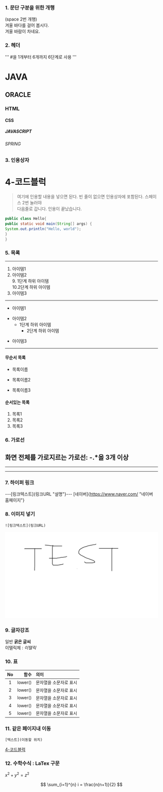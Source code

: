 
### 1. 문단 구분을 위한 개행
(space 2번 개행)  
겨울 바다를 걸어 봅시다.  
겨울 바람이 차네요.

### 2. 헤더
''' #을 1개부터 6개까지 6단계로 사용 '''
# JAVA
## ORACLE
### HTML
#### CSS
##### JAVASCRIPT
###### SPRING

### 3. 인용상자
# 4-코드블럭
>여기에 인용할 내용을 넣으면 된다.
>빈 줄이 없으면 인용상자에 포함된다. 스페이스 2번 눌러야  
>다음줄로 갑니다.
인용이 끝났습니다.

```JAVA
public class Hello{
public static void main(String[] args) {
System.out.println("Hello, world");
}
}
```

### 5. 목록
---
1. 아이템1
2. 아이템2  
   9. 1단계 하위 아이템  
       10.2단계 하위 아이템
3. 아이템3
---
- 아이템1
+ 아이템2
  - 1단계 하위 아이템
    * 2단계 하위 아이템
* 아이템3
---
#### 무순서 목록
* 목록이름
- 목록이름2
+ 목록이름3

#### 순서있는 목록
1. 목록1
1. 목록2
1. 목록3

### 6. 가로선
화면 전체를 가로지르는 가로선: -.*을 3개 이상
---
***
----

### 7. 하이퍼 링크
---[링크텍스트]{링크URL "설명"}---
[네이버]{https://www.naver.com/ "네이버 홈페이지"}

### 8. 이미지 넣기
```
![링크텍스트](링크URL)
```
![test 이미지](https://github.com/go-song-min/markdown20240125/blob/main/doc/test.png)

### 9. 글자강조
일반 **굵은 글씨**  
이텔릭체 : *이텔릭*

### 10. 표
|No|함수|의미|
|:--------------:|--------------:|:--------------|
|1|lower()|문자열을 소문자로 표시|
|2|lower()|문자열을 소문자로 표시|
|3|lower()|문자열을 소문자로 표시|
|4|lower()|문자열을 소문자로 표시|
|5|lower()|문자열을 소문자로 표시|

### 11. 같은 페이지내 이동
```
[텍스트](이동할 위치)
```
[4-코드블럭](#4-코드블럭)

### 12. 수학수식 : LaTex 구문
$x^2 + y^2 = z^2$  

$$
\sum_{i=1}^{n} i = \frac{n(n+1)}{2}
$$
